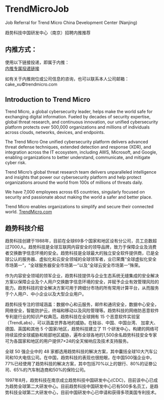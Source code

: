 # TrendMicroJob

Job Referral for Trend Micro China Development Center (Nanjing)

趋势科技中国研发中心（南京）招聘内推推荐

## 内推方式：

使用以下链接投递，即属于内推：  
[内推专属投递链接](https://neitui.italent.cn/trendmicro/sharejobs?shareId=021c12a5-535f-4383-ae9f-e935a0567f52)

如有关于内推岗位或公司信息的咨询，也可以联系本人公司邮箱： cake_xu©trendmicro.com


## Introduction to Trend Micro

Trend Micro, a global cybersecurity leader, helps make the world safe for exchanging digital information. Fueled
by decades of security expertise, global threat research, and continuous innovation, our unified cybersecurity
platform protects over 500,000 organizations and millions of individuals across clouds, networks, devices, and
endpoints.

The Trend Micro One unified cybersecurity platform delivers advanced threat defense techniques, extended detection and
response (XDR), and integration across the IT ecosystem, including AWS, Microsoft, and Google, enabling organizations
to better understand, communicate, and mitigate cyber risk.

Trend Micro’s global threat research team delivers unparalleled intelligence and insights that power our
cybersecurity platform and help protect organizations around the world from 100s of millions of threats daily.

We have 7,000 employees across 65 countries, singularly focused on security and passionate about making the
world a safer and better place.

Trend Micro enables organizations to simplify and secure their connected world. [TrendMicro.com](https://www.trendmicro.com/)

## 趋势科技介绍

趋势科技创建于1988年，目前在全球69多个国家和地区设有分公司，员工总数超过7000人。趋势科技是全球互联网内容安全的领导品牌，致力于保障企业及消费者交换数字信息环境的安全。趋势科技是全球最大的独立安全软件提供商，已是全球公认的服务器、虚拟化和云安全领域的全球领军者，业已荣膺“全球虚拟化安全市场第一”，“全球服务器安全市场第一”以及“全球云安全市场第一”殊荣。

作为内容安全领域的领军企业，趋势科技提供与企业生态系统无缝集成的安全解决方案以保障企业及个人用户交换数字信息环境的安全，并赋予企业有效管理风险的能力。趋势科技的安全解决方案可用于跨细分市场的所有常用计算平台，从而服务于个人用户、中小企业以及大型企业用户。

趋势科技专注的领域涵盖：数据中心和云服务，邮件和通讯安全，数据中心安全，网络安全，智能防护云，终端和移动以及风险管理等。趋势科技的网络防恶意软件专利是行业的知识产权典范。趋势科技在全球拥有 15 个恶意软件实验室（TrendLabs），可以涵盖世界各地的威胁。在硅谷、中国、中国台湾、 加拿大、 德国、英国和其他 5 个国家/地区，趋势科技建立了 11 个研发中心，构建的网络可持续监控全球威胁和局部地区威胁，遍布全球各地的1,500余名趋势科技安全专家可为各国家和地区的用户提供7×24的全天候响应及技术支持服务。

全球 50 强企业中的 48 家都选用趋势科技的解决方案，其中囊括全球10大汽车公司和10大电信公司。在中国，趋势科技的表现也很抢眼，在中国500强企业中，77%已经使用了趋势科技的解决方案，其中包括70%以上的银行、80%的证劵公司、65%的汽车制造商和50%的保险公司。

1997年8月，趋势科技在南京成立趋势科技中国研发中心(CDC)，目前该中心已成为趋势全球第二大研发中心。目前趋势科技中国研发中心已有500多名员工，是趋势科技全球第二大研发中心，目前中国研发中心已申请和获得多项美国专利技术。
